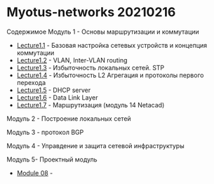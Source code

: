 # Myotus-networks 20210216

Cодержимое
Модуль 1 - Основы маршрутизации и коммутации
- [Lecture1.1](Module01/Lecture01/README.MD) - Базовая настройка сетевых устройств и концепция коммутации
- [Lecture1.2](Module01/Lecture02/README.MD) - VLAN, Inter-VLAN routing
- [Lecture1.3](Module01/Lecture03/README.MD) - Избыточность локальных сетей. STP
- [Lecture1.4](Module01/Lecture04/README.MD) - Избыточность L2 Агрегация и протоколы первого перехода
- [Lecture1.5](Module01/Lecture05/README.MD) - DHCP server
- [Lecture1.6](Module01/Lecture06/README.MD) - Data Link Layer
- [Lecture1.7](Module01/Lecture07/README.MD) - Маршрутизация (модуль 14 Netacad)


Модуль 2 - Построение локальных сетей

Модуль 3 - протокол BGP

Модуль 4 - Управдение и защита сетевой инфраструктуры

Модуль 5- Проектный модуль

- [Module 08](ModuleXX/LectureYY/README.MD) - 
